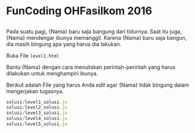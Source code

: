 # FunCoding OHFasilkom 2016
## 

Pada suatu pagi, {Nama} baru saja bangung dari tidurnya. Saat itu juga, {Nama} mendengar ibunya memanggil. Karena {Nama} baru saja bangun, dia masih bingung apa yang harus dia lakukan.

Buka File `level1.html`

Bantu {Nama} dengan cara menuliskan perintah-perintah yang harus dilakukan untuk menghampiri ibunya.

Berikut adalah File yang harus Anda *edit* agar {Nama} tidak bingung dalam mengerjakan tugasnya.

```javascript
solusi/level1_solusi.js
solusi/level2_solusi.js
solusi/level3_solusi.js
solusi/level4_solusi.js
solusi/level5_solusi.js
```